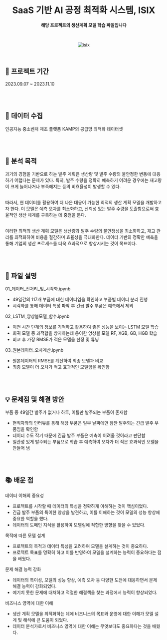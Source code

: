 <div align="center">
  
# SaaS 기반 AI 공정 최적화 시스템, ISIX

**해당 프로젝트의 생산계획 모델 학습 파일입니다**

<br>

![isix](https://github.com/s53uni/isix-project/assets/142832376/91cc31b7-f455-4dee-9551-f0efd87fe9ae)

</div>

<br>

## 📅 프로젝트 기간
2023.09.07 ~ 2023.11.10

<br><br>

## 💾 데이터 수집
인공지능 중소벤처 제조 플랫폼 KAMP의 공급망 최적화 데이터셋

<br><br>


## 📌 분석 목적

과거의 경험을 기반으로 하는 발주 계획은 생산량 및 발주 수량의 불안정한 변동에 대응하기 어렵다는 문제가 있다. 
특히, 발주 수량을 정확히 예측하기 어려운 경우에는 재고량이 크게 늘어나거나 부족해지는 등의 비효율성이 발생할 수 있다.<br><br>

따라서, 현 데이터를 활용하여 더 나은 대응이 가능한 최적의 생산 계획 모델을 개발하고자 한다. 
이 모델은 예측 오차를 최소화하고, 신뢰성 있는 발주 수량을 도출함으로써 효율적인 생산 체계를 구축하는 데 중점을 둔다.<br><br>

이러한 최적의 생산 계획 모델은 생산량과 발주 수량의 불안정성을 최소화하고, 재고 관리를 최적화하여 비용을 절감하며 효율성을 극대화한다. 
데이터 기반의 정확한 예측을 통해 기업의 생산 프로세스를 더욱 효과적으로 향상시키는 것이 목표이다.

<br><br>

## 📖 파일 설명

01_데이터_전처리_및_시각화.ipynb
- 49일간의 117개 부품에 대한 데이터임을 확인하고 부품별 데이터 분리 진행
- 시각화를 통해 데이터 특성 파악 후 긴급 발주 부품은 예측에서 제외

02_LSTM_앙상블모델_함수.ipynb
- 이전 시간 단계의 정보를 기억하고 활용하여 좋은 성능을 보이는 LSTM 모델 학습
- 회귀 모델 중 과적합을 방지하는데 용이한 앙상블 모델 RF, XGB, GB, HGB 학습
- 비교 후 가장 RMSE가 적은 모델을 선정 및 튜닝

03_원본데이터_오차계산.ipynb
- 원본데이터의 RMSE를 계산하여 최종 모델과 비교
- 최종 모델이 더 오차가 적고 효과적인 모델임을 확인함

<br><br>

## 💡 문제점 및 해결 방안

부품 중 49일간 발주가 없거나 하루, 이틀만 발주되는 부품이 존재함
- 현직자와의 인터뷰를 통해 해당 부품은 일부 날짜에만 잠깐 발주되는 긴급 발주 부품임을 확인함
- 데이터 수도 작기 때문에 긴급 발주 부품은 예측이 어려울 것이라고 판단함
- 일관성 있게 발주되는 부품으로 학습 후 예측하여 오차가 더 적은 효과적인 모델을 만들어 냄

<br><br>

## 📚 배운 점

데이터 이해의 중요성
- 프로젝트를 시작할 때 데이터의 특성을 정확하게 이해하는 것이 핵심이었다.
- 긴급 발주 부품의 특이한 양상을 발견하고, 이를 이해하는 것이 모델의 성능 향상에 중요한 역할을 했다.
- 데이터의 도메인 지식을 활용하여 모델링에 적합한 방향을 찾을 수 있었다.

목적에 따른 모델 설계
- 프로젝트의 목적과 데이터 특성을 고려하여 모델을 설계하는 것이 중요하다.
- 프로젝트 목표를 명확히 하고 이를 반영하여 모델을 설계하는 능력이 중요하다는 점을 배웠다.

문제 해결 능력 강화
- 데이터의 특이성, 모델의 성능 향상, 예측 오차 등 다양한 도전에 대응하면서 문제 해결 능력이 강화되었다.
- 예기치 못한 문제에 대처하고 적절한 해결책을 찾는 과정에서 능력이 향상되었다.

비즈니스 영역에 대한 이해
- 생산 계획 모델을 최적화하는 데에 비즈니스의 목표와 운영에 대한 이해가 모델 설계 및 해석에 큰 도움이 되었다.
- 데이터 분석가로서 비즈니스 영역에 대한 이해는 무엇보다도 중요하다는 것을 배웠다.
